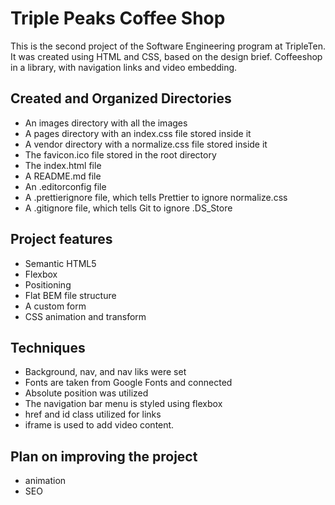 # Triple Peaks Coffee Shop

This is the second project of the Software Engineering program at TripleTen. It was created using HTML and CSS, based on the design brief.
Coffeeshop in a library, with navigation links and video embedding.

## Created and Organized Directories

- An images directory with all the images
- A pages directory with an index.css file stored inside it
- A vendor directory with a normalize.css file stored inside it
- The favicon.ico file stored in the root directory
- The index.html file
- A README.md file
- An .editorconfig file
- A .prettierignore file, which tells Prettier to ignore normalize.css
- A .gitignore file, which tells Git to ignore .DS_Store

## Project features

- Semantic HTML5
- Flexbox
- Positioning
- Flat BEM file structure
- A custom form
- CSS animation and transform

## Techniques

- Background, nav, and nav liks were set
- Fonts are taken from Google Fonts and connected
- Absolute position was utilized
- The navigation bar menu is styled using flexbox
- href and id class utilized for links
- iframe is used to add video content.

## Plan on improving the project

- animation
- SEO
